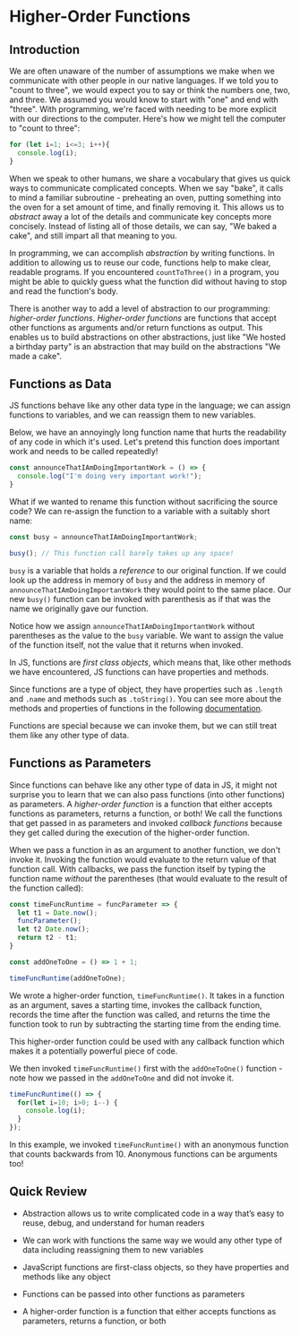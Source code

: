 # Higher-Order Functions
## Introduction
We are often unaware of the number of assumptions we make when we communicate with other people in our native languages.  If we told you to "count to three", we would expect you to say or think the numbers one, two, and three.  We assumed you would know to start with "one" and end with "three".  With programming, we're faced with needing to be more explicit with our directions to the computer.  Here's how we might tell the computer to "count to three":
```js linenums='1'
for (let i=1; i<=3; i++){
  console.log(i);
}
```
When we speak to other humans, we share a vocabulary that gives us quick ways to communicate complicated concepts.  When we say "bake", it calls to mind a familiar subroutine - preheating an oven, putting something into the oven for a set amount of time, and finally removing it.  This allows us to *abstract* away a lot of the details and communicate key concepts more concisely.  Instead of listing all of those details, we can say, "We baked a cake", and still impart all that meaning to you.  

In programming, we can accomplish *abstraction* by writing functions.  In addition to allowing us to reuse our code, functions help to make clear, readable programs.  If you encountered `countToThree()` in a program, you might be able to quickly guess what the function did without having to stop and read the function's body.  

There is another way to add a level of abstraction to our programming: *higher-order functions*.  *Higher-order functions* are functions that accept other functions as arguments and/or return functions as output.  This enables us to build abstractions on other abstractions, just like "We hosted a birthday party" is an abstraction that may build on the abstractions "We made a cake".  

## Functions as Data
JS functions behave like any other data type in the language; we can assign functions to variables, and we can reassign them to new variables.  

Below, we have an annoyingly long function name that hurts the readability of any code in which it's used.  Let's pretend this function does important work and needs to be called repeatedly!  
```js linenums='1'
const announceThatIAmDoingImportantWork = () => {
  console.log("I'm doing very important work!");
}
```
What if we wanted to rename this function without sacrificing the source code?  We can re-assign the function to a variable with a suitably short name:
```js linenums='1'
const busy = announceThatIAmDoingImportantWork;

busy(); // This function call barely takes up any space!
```

`busy` is a variable that holds a *reference* to our original function.  If we could look up the address in memory of `busy` and the address in memory of `announceThatIAmDoingImportantWork` they would point to the same place.  Our new `busy()` function can be invoked with parenthesis as if that was the name we originally gave our function.  

Notice how we assign `announceThatIAmDoingImportantWork` without parentheses as the value to the `busy` variable.  We want to assign the value of the function itself, not the value that it returns when invoked.  

In JS, functions are *first class objects*, which means that, like other methods we have encountered, JS functions can have properties and methods.  

Since functions are a type of object, they have properties such as `.length` and `.name` and methods such as `.toString()`.  You can see more about the methods and properties of functions in the following [documentation](https://developer.mozilla.org/en-US/docs/Web/JavaScript/Reference/Global_Objects/Function).  

Functions are special because we can invoke them, but we can still treat them like any other type of data.

## Functions as Parameters
Since functions can behave like any other type of data in JS, it might not surprise you to learn that we can also pass functions (into other functions) as parameters.  A *higher-order function* is a function that either accepts functions as parameters, returns a function, or both!  We call the functions that get passed in as parameters and invoked *callback functions* because they get called during the execution of the higher-order function.  

When we pass a function in as an argument to another function, we don't invoke it.  Invoking the function would evaluate to the return value of that function call.  With callbacks, we pass the function itself by typing the function name *without* the parentheses (that would evaluate to the result of the function called):  
```js linenums='1'
const timeFuncRuntime = funcParameter => {
  let t1 = Date.now();
  funcParameter();
  let t2 Date.now();
  return t2 - t1;
}

const addOneToOne = () => 1 + 1;

timeFuncRuntime(addOneToOne);
```

We wrote a higher-order function, `timeFuncRuntime()`.  It takes in a function as an argument, saves a starting time, invokes the callback function, records the time after the function was called, and returns the time the function took to run by subtracting the starting time from the ending time.  

This higher-order function could be used with any callback function which makes it a potentially powerful piece of code.  

We then invoked `timeFuncRuntime()` first with the `addOneToOne()` function - note how we passed in the `addOneToOne` and did not invoke it.  
```js linenums='1'
timeFuncRuntime(() => {
  for(let i=10; i>0; i--) {
    console.log(i);
  }
});
```
In this example, we invoked `timeFuncRuntime()` with an anonymous function that counts backwards from 10.  Anonymous functions can be arguments too!

## Quick Review

- Abstraction allows us to write complicated code in a way that’s easy to reuse, debug, and understand for human readers  

- We can work with functions the same way we would any other type of data including reassigning them to new variables  

- JavaScript functions are first-class objects, so they have properties and methods like any object  

- Functions can be passed into other functions as parameters  

- A higher-order function is a function that either accepts functions as parameters, returns a function, or both